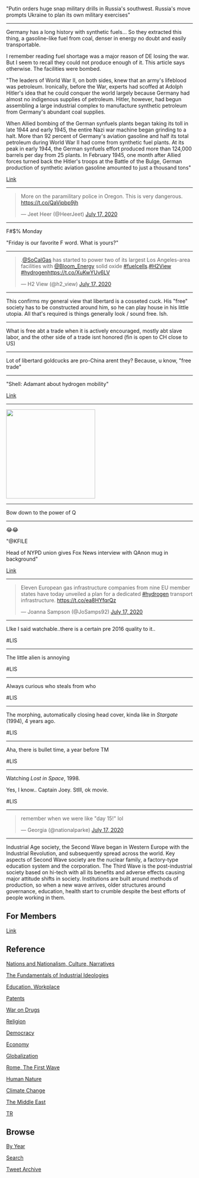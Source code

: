 

"Putin orders huge snap military drills in Russia's
southwest. Russia's move prompts Ukraine to plan its own military
exercises"

---

Germany has a long history with synthetic fuels...  So they extracted
this thing, a gasoline-like fuel from coal, denser in energy no doubt
and easily transportable.

I remember reading fuel shortage was a major reason of DE losing the
war. But I seem to recall they could not produce enough of it. This
article says otherwise. The facilities were bombed.

"The leaders of World War II, on both sides, knew that an army's
lifeblood was petroleum. Ironically, before the War, experts had
scoffed at Adolph Hitler's idea that he could conquer the world
largely because Germany had almost no indigenous supplies of
petroleum. Hitler, however, had begun assembling a large industrial
complex to manufacture synthetic petroleum from Germany's abundant
coal supplies.

When Allied bombing of the German synfuels plants began taking its
toll in late 1944 and early 1945, the entire Nazi war machine began
grinding to a halt. More than 92 percent of Germany's aviation
gasoline and half its total petroleum during World War II had come
from synthetic fuel plants. At its peak in early 1944, the German
synfuels effort produced more than 124,000 barrels per day from 25
plants. In February 1945, one month after Allied forces turned back
the Hitler's troops at the Battle of the Bulge, German production of
synthetic aviation gasoline amounted to just a thousand tons"

[Link](https://www.energy.gov/fe/early-days-coal-research)

---

<blockquote class="twitter-tweet"><p lang="en" dir="ltr">More on the paramilitary police in Oregon. This is very dangerous. <a href="https://t.co/QaVipbp9jh">https://t.co/QaVipbp9jh</a></p>&mdash; Jeet Heer (@HeerJeet) <a href="https://twitter.com/HeerJeet/status/1284254938533466112?ref_src=twsrc%5Etfw">July 17, 2020</a></blockquote> <script async src="https://platform.twitter.com/widgets.js" charset="utf-8"></script> 

---

F#$% Monday

"Friday is our favorite F word. What is yours?"

---

<blockquote class="twitter-tweet"><p lang="en" dir="ltr">.<a href="https://twitter.com/socalgas?ref_src=twsrc%5Etfw">@SoCalGas</a> has started to power two of its largest Los Angeles-area facilities with <a href="https://twitter.com/Bloom_Energy?ref_src=twsrc%5Etfw">@Bloom_Energy</a> solid oxide <a href="https://twitter.com/hashtag/fuelcells?src=hash&amp;ref_src=twsrc%5Etfw">#fuelcells</a>.<a href="https://twitter.com/hashtag/H2View?src=hash&amp;ref_src=twsrc%5Etfw">#H2View</a> <a href="https://twitter.com/hashtag/hydrogen?src=hash&amp;ref_src=twsrc%5Etfw">#hydrogen</a><a href="https://t.co/XuKwYUv6LV">https://t.co/XuKwYUv6LV</a></p>&mdash; H2 View (@h2_view) <a href="https://twitter.com/h2_view/status/1284146120487317513?ref_src=twsrc%5Etfw">July 17, 2020</a></blockquote> <script async src="https://platform.twitter.com/widgets.js" charset="utf-8"></script>

---


This confirms my general view that libertard is a cosseted cuck. His
"free" society has to be constructed around him, so he can play house
in his little utopia. All that's required is things generally look /
sound free. Ish.

---

What is free abt a trade when it is actively encouraged, mostly abt
slave labor, and the other side of a trade isnt honored (fin is open
to CH close to US)

---

Lot of libertard goldcucks are pro-China arent they? Because, u know,
"free trade"

---

"Shell: Adamant about hydrogen mobility"

[Link](https://www.h2-view.com/story/by-rail-road-or-sea-why-shell-is-adamant-about-hydrogen-mobility/)

---

<img width="240" src="https://encrypted-tbn0.gstatic.com/images?q=tbn%3AANd9GcTzHdZEUO8ENeNVbNjxPNGS01hM39ezAd9PVQ&usqp=CAU"/>

---

Bow down to the power of Q

---

😂😂

"@KFILE

Head of NYPD union gives Fox News interview with QAnon mug in background"

[Link](https://twitter.com/KFILE/status/1284320255238639621)

---

<blockquote class="twitter-tweet"><p lang="en" dir="ltr">Eleven European gas infrastructure companies from nine EU member states have today unveiled a plan for a dedicated <a href="https://twitter.com/hashtag/hydrogen?src=hash&amp;ref_src=twsrc%5Etfw">#hydrogen</a> transport infrastructure. <a href="https://t.co/ea8HYfqrQz">https://t.co/ea8HYfqrQz</a></p>&mdash; Joanna Sampson (@JoSamps92) <a href="https://twitter.com/JoSamps92/status/1284046238430703622?ref_src=twsrc%5Etfw">July 17, 2020</a></blockquote> <script async src="https://platform.twitter.com/widgets.js" charset="utf-8"></script>

---

LIke I said watchable..there is a certain pre 2016 quality to it..

\#LIS

---

The little alien is annoying

\#LIS

---

Always curious who steals from who

\#LIS

---

The morphing, automatically closing head cover, kinda like in
*Stargate* (1994), 4 years ago.

\#LIS

---

Aha, there is bullet time, a year before TM

\#LIS

---

Watching *Lost in Space*, 1998.

Yes, I know.. Captain Joey. Stlll, ok movie.

\#LIS

---

<blockquote class="twitter-tweet"><p lang="en" dir="ltr">remember when we were like &quot;day 15!&quot; lol</p>&mdash; Georgia (@nationalparke) <a href="https://twitter.com/nationalparke/status/1283941046003605504?ref_src=twsrc%5Etfw">July 17, 2020</a></blockquote> <script async src="https://platform.twitter.com/widgets.js" charset="utf-8"></script>

---

Industrial Age society, the Second Wave began in Western Europe with
the Industrial Revolution, and subsequently spread across the
world. Key aspects of Second Wave society are the nuclear family, a
factory-type education system and the corporation. The Third Wave is
the post-industrial society based on hi-tech with all its benefits and
adverse effects causing major attitude shifts in society. Institutions
are built around methods of production, so when a new wave arrives,
older structures around governance, education, health start to crumble
despite the best efforts of people working in them.

## For Members

[Link](https://thirdwave-members.herokuapp.com)

## Reference

[Nations and Nationalism, Culture, Narratives](/2013/02/nations-and-nationalism.md)

[The Fundamentals of Industrial Ideologies](/2011/04/fundamentals-of-industrial-ideologies.md)

[Education, Workplace](2017/09/education-workplace.md)

[Patents](/2018/09/patents.md)

[War on Drugs](/2019/11/war-on-drugs.md)

[Religion](/2015/04/god-religion.md)

[Democracy](/2016/11/democracy.md)

[Economy](/2018/05/economy.md)

[Globalization](/2018/09/globalization.md)

[Rome, The First Wave](/2017/12/rome.md)

[Human Nature](/2020/07/human-nature.md)

[Climate Change](/2018/12/climate.md)

[The Middle East](/2019/07/middleeast.md)

[TR](../tr)

## Browse

[By Year](years.md)

[Search](search.html)

[Tweet Archive](/tweets/README.md)
